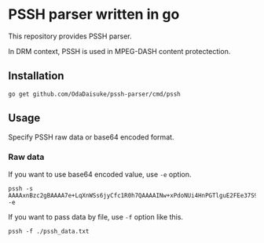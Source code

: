 # PSSH parser written in go

This repository provides PSSH parser.

In DRM context, PSSH is used in MPEG-DASH content protectection.

## Installation

```shell
go get github.com/OdaDaisuke/pssh-parser/cmd/pssh
```

## Usage

Specify PSSH raw data or base64 encoded format.

### Raw data

If you want to use base64 encoded value, use `-e` option.

```shell
pssh -s AAAAxnBzc2gBAAAA7e+LqXnWSs6jyCfc1R0h7QAAAAINw+xPdoNUi4HnPGTlguE2FEe37S9mVyu9EwbOfPNhDQAAAIISEBRHt+0vZlcrvRMGznzzYQ0SEFrGoR6qL17Vv2aMQByBNMoSEG7hNRbI51h7rp9+zT6Zom4SEPnsEqYaJl1Hj4MzTjp40scSEA3D7E92g1SLgec8ZOWC4TYaDXdpZGV2aW5lX3Rlc3QiEXVuaWZpZWQtc3RyZWFtaW5nSOPclZsG -e
```

If you want to pass data by file, use `-f` option like this.

```shell
pssh -f ./pssh_data.txt
```
